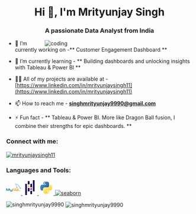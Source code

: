

<h1 align="center">Hi 👋, I'm Mrityunjay Singh</h1>
<h3 align="center">A passionate Data Analyst from India</h3>

<img align="right" alt="coding" width="400" src="https://i.pinimg.com/originals/fc/71/63/fc71635c7f1b09ed30413f59bb749582.gif">

- 🔭 I’m currently working on -** Customer Engagement Dashboard **

- 🌱 I’m currently learning - ** Building dashboards and unlocking insights with Tableau & Power BI **

- 👨‍💻 All of my projects are available at - [https://www.linkedin.com/in/mrityunjaysingh11](https://www.linkedin.com/in/mrityunjaysingh11)

- 📫 How to reach me - **singhmrityunjay9990@gmail.com**

- ⚡ Fun fact - ** Tableau & Power BI. More like Dragon Ball fusion, I combine their strengths for epic dashboards. **


<h3 align="left">Connect with me:</h3>
<p align="left">
<a href="https://linkedin.com/in/mrityunjaysingh11" target="blank"><img align="center" src="https://raw.githubusercontent.com/rahuldkjain/github-profile-readme-generator/master/src/images/icons/Social/linked-in-alt.svg" alt="mrityunjaysingh11" height="30" width="40" /></a>
</p>

<h3 align="left">Languages and Tools:</h3>
<p align="left"> <a href="https://www.mysql.com/" target="_blank" rel="noreferrer"> <img src="https://raw.githubusercontent.com/devicons/devicon/master/icons/mysql/mysql-original-wordmark.svg" alt="mysql" width="40" height="40"/> </a> <a href="https://pandas.pydata.org/" target="_blank" rel="noreferrer"> <img src="https://raw.githubusercontent.com/devicons/devicon/2ae2a900d2f041da66e950e4d48052658d850630/icons/pandas/pandas-original.svg" alt="pandas" width="40" height="40"/> </a> <a href="https://www.python.org" target="_blank" rel="noreferrer"> <img src="https://raw.githubusercontent.com/devicons/devicon/master/icons/python/python-original.svg" alt="python" width="40" height="40"/> </a> <a href="https://seaborn.pydata.org/" target="_blank" rel="noreferrer"> <img src="https://seaborn.pydata.org/_images/logo-mark-lightbg.svg" alt="seaborn" width="40" height="40"/> </a> </p>

<p><img align="left" src="https://github-readme-stats.vercel.app/api/top-langs?username=singhmrityunjay9990&show_icons=true&locale=en&layout=compact" alt="singhmrityunjay9990" /></p>

<p>&nbsp;<img align="center" src="https://github-readme-stats.vercel.app/api?username=singhmrityunjay9990&show_icons=true&locale=en" alt="singhmrityunjay9990" /></p>

